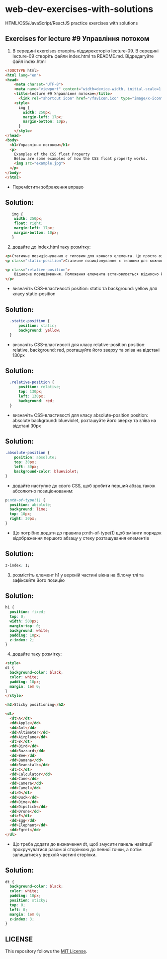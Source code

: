 # web-dev-exercises-with-solutions
HTML/CSS/JavaScript/ReactJS practice exercises with solutions
## Exercises for lecture #9 Управління потоком

1. В середині exercises створіть піддирексторію lecture-09. В середині lecture-09 створіть файли index.html та README.md. Відредагуйте файл index.html

```html
<!DOCTYPE html>
<html lang="en">
<head>
    <meta charset="UTF-8">
    <meta name="viewport" content="width=device-width, initial-scale=1.0">
    <title>lecture #9 Управління потоком</title>
	  <link rel="shortcut icon" href="/favicon.ico" type="image/x-icon">
    <style>
      img {
        width: 250px;
        margin-left: 17px;
        margin-bottom: 10px;
      }
    </style>
</head>
<body>
  <h1>Управління потоком</h1>
  <p>
    Examples of the CSS float Property
    Below are some examples of how the CSS float property works.
    <img src="example.jpg">
  </p>
</body>
</html>
```
  - Перемістити зображення вправо
## Solution:
```css
   img {
    width: 250px;
    float: right;
    margin-left: 17px;
    margin-bottom: 10px;
   }
```

2. додайте до index.html таку розмітку:

```html
<p>Статичне позиціонування є типовим для кожного елемента. Це просто означає помістіть елемент у звичайне положення в документі.</p>
<p class="static-position">Статичне позиціонування є типовим для кожного елемента. Це просто означає помістіть елемент у звичайне положення в документі.</p>

<p class="relative-position">
    Відносне позиціювання. Положення елемента встановлюється відносно його поточного положення. Додавання властивостей left, top, right і bottom змінює позицію елемента і зрушує його в ту чи іншу сторону. Ця властивість дозволяє змінюва ти позицію елемента без зміни макету.
</p>

```
   - визначіть CSS-властивості position: static та background: yellow для класу static-position
## Solution:
```css
  .static-position {
      position: static;
      background: yellow;
  }
```
   - визначіть CSS-властивості для класу relative-position position: relative, background: red, розташуйте його зверху та зліва на відстані 130px  
## Solution:
```css
  .relative-position {
      position: relative;
      top: 130px;
      left: 130px;
      background: red;
  }
```

   - визначіть CSS-властивості для класу absolute-position position: absolute background: blueviolet, розташуйте його зверху та зліва на відстані 30px
## Solution:
```css
.absolute-position {
    position: absolute;
    top: 30px;
    left: 30px;
    background-color: blueviolet;
}
```
   - додайте наступне до свого CSS, щоб зробити перший абзац також абсолютно позиціонованим:
```css
p:nth-of-type(1) {
  position: absolute;
  background: lime;
  top: 10px;
  right: 30px;
}
```
   - Що потрібно додати до правила p:nth-of-type(1) щоб змінити порядок відображення першого абзацу у стеку розташування елементів
## Solution:   
```css
z-index: 1;
```
3. розмістіть елемент h1 у верхній частині вікна на білому тлі та зафікскйте його позицію
## Solution:   
```css
h1 {
  position: fixed;
  top: 0;
  width: 500px;
  margin-top: 0;
  background: white;
  padding: 10px;
  z-index: 2;
}
```
4. додайте таку розмітку:
```html
<style>
dt {
  background-color: black;
  color: white;
  padding: 10px;
  margin: 1em 0;
}
</style>

<h2>Sticky positioning</h2>

<dl>
  <dt>A</dt>
  <dd>Apple</dd>
  <dd>Ant</dd>
  <dd>Altimeter</dd>
  <dd>Airplane</dd>
  <dt>B</dt>
  <dd>Bird</dd>
  <dd>Buzzard</dd>
  <dd>Bee</dd>
  <dd>Banana</dd>
  <dd>Beanstalk</dd>
  <dt>C</dt>
  <dd>Calculator</dd>
  <dd>Cane</dd>
  <dd>Camera</dd>
  <dd>Camel</dd>
  <dt>D</dt>
  <dd>Duck</dd>
  <dd>Dime</dd>
  <dd>Dipstick</dd>
  <dd>Drone</dd>
  <dt>E</dt>
  <dd>Egg</dd>
  <dd>Elephant</dd>
  <dd>Egret</dd>
</dl>
```
   - Що треба додати до визначення dt, щоб змусити панель навігації прокручуватися разом зі сторінкою до певної точки, а потім залишатися у верхній частині сторінки.
## Solution:
```css
dt {
  background-color: black;
  color: white;
  padding: 10px;
  position: sticky;
  top: 0;
  left: 0;
  margin: 1em 0;
  z-index: 3;
}
```

## LICENSE
This repository follows the [MIT License](https://github.com/janusnic/web-dev-exercises-with-solutions/tree/main/LICENSE).


